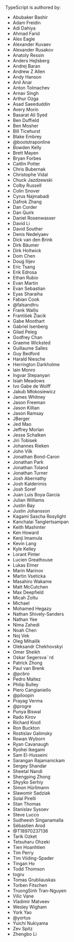 TypeScript is authored by:
* Abubaker Bashir
* Adam Freidin
* Adi Dahiya
* Ahmad Farid
* Alex Eagle
* Alexander Kuvaev
* Alexander Rusakov 
* Anatoly Ressin 
* Anders Hejlsberg
* Andrej Baran 
* Andrew Z Allen
* Andy Hanson
* Anil Anar
* Anton Tolmachev
* Arnav Singh
* Arthur Ozga
* Asad Saeeduddin
* Avery Morin
* Basarat Ali Syed
* Ben Duffield
* Ben Mosher 
* Bill Ticehurst
* Blake Embrey
* @bootstraponline
* Bowden Kelly
* Brett Mayen
* Bryan Forbes
* Caitlin Potter
* Chris Bubernak
* Christophe Vidal 
* Chuck Jazdzewski
* Colby Russell
* Colin Snover
* Cyrus Najmabadi
* Dafrok Zhang
* Dan Corder
* Dan Quirk
* Daniel Rosenwasser
* David Li
* David Souther
* Denis Nedelyaev
* Dick van den Brink
* Dirk Bäumer
* Dirk Holtwick
* Dom Chen 
* Doug Ilijev
* Eric Tsang
* Erik Edrosa
* Ethan Rubio
* Evan Martin
* Evan Sebastian
* Eyas Sharaiha
* Fabian Cook 
* @falsandtru
* Frank Wallis
* František Žiacik
* Gabe Moothart 
* Gabriel Isenberg
* Gilad Peleg
* Godfrey Chan 
* Graeme Wicksted
* Guillaume Salles
* Guy Bedford
* Harald Niesche
* Herrington Darkholme
* Iain Monro
* Ingvar Stepanyan
* Isiah Meadows
* Ivo Gabe de Wolff
* Jakub Młokosiewicz 
* James Whitney
* Jason Freeman
* Jason Killian
* Jason Ramsay
* JBerger
* Jed Mao
* Jeffrey Morlan
* Jesse Schalken
* Jiri Tobisek
* Johannes Rieken
* John Vilk
* Jonathan Bond-Caron
* Jonathan Park
* Jonathan Toland
* Jonathan Turner
* Josh Abernathy 
* Josh Kalderimis
* Josh Soref
* Juan Luis Boya García
* Julian Williams
* Justin Bay 
* Justin Johansson 
* Kagami Sascha Rosylight
* Kanchalai Tanglertsampan
* Keith Mashinter
* Ken Howard
* Kenji Imamula
* Kevin Lang 
* Kyle Kelley
* Lorant Pinter
* Lucien Greathouse
* Lukas Elmer 
* Marin Marinov
* Martin Vseticka
* Masahiro Wakame
* Matt McCutchen
* Max Deepfield
* Micah Zoltu
* Michael 
* Mohamed Hegazy
* Nathan Shively-Sanders
* Nathan Yee
* Nima Zahedi
* Noah Chen 
* Noj Vek
* Oleg Mihailik
* Oleksandr Chekhovskyi
* Omer Sheikh 
* Oskar Segersva¨rd
* Patrick Zhong
* Paul van Brenk
* @pcbro
* Pedro Maltez
* Philip Bulley
* Piero Cangianiello
* @piloopin
* Prayag Verma
* @progre
* Punya Biswal
* Rado Kirov
* Richard Knoll
* Ron Buckton
* Rostislav Galimsky 
* Rowan Wyborn
* Ryan Cavanaugh
* Ryohei Ikegami
* Sam El-Husseini 
* Sarangan Rajamanickam
* Sergey Shandar 
* Sheetal Nandi
* Shengping Zhong
* Shyyko Serhiy
* Simon Hürlimann
* Slawomir Sadziak 
* Solal Pirelli
* Stan Thomas
* Stanislav Sysoev
* Steve Lucco
* Sudheesh Singanamalla 
* Sébastien Arod
* @T18970237136
* Tarik Ozket
* Tetsuharu Ohzeki
* Tien Hoanhtien
* Tim Perry
* Tim Viiding-Spader
* Tingan Ho
* Todd Thomson
* togru
* Tomas Grubliauskas
* Torben Fitschen 
* TruongSinh Tran-Nguyen
* Vilic Vane
* Vladimir Matveev
* Wesley Wigham
* York Yao
* @yortus
* Yuichi Nukiyama
* Zev Spitz
* Zhengbo Li